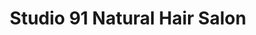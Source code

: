 ---
title: "Studio 91 Natural Hair Salon"
url: /baldwin/studio-91-natural-hair-salon/
shop: Friseur
---
